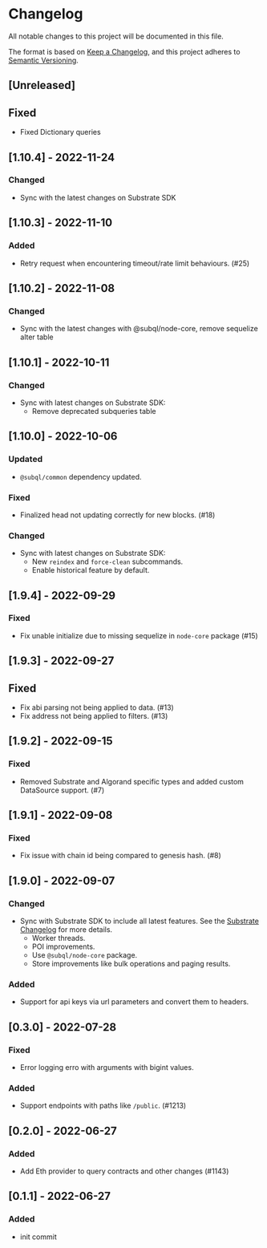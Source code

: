# Changelog
All notable changes to this project will be documented in this file.

The format is based on [Keep a Changelog](https://keepachangelog.com/en/1.0.0/),
and this project adheres to [Semantic Versioning](https://semver.org/spec/v2.0.0.html).

## [Unreleased]
## Fixed
- Fixed Dictionary queries

## [1.10.4] - 2022-11-24
### Changed
- Sync with the latest changes on Substrate SDK

## [1.10.3] - 2022-11-10
### Added
- Retry request when encountering timeout/rate limit behaviours. (#25)

## [1.10.2] - 2022-11-08
### Changed
- Sync with the latest changes with @subql/node-core, remove sequelize alter table

## [1.10.1] - 2022-10-11
### Changed
- Sync with latest changes on Substrate SDK:
  - Remove deprecated subqueries table

## [1.10.0] - 2022-10-06
### Updated
- `@subql/common` dependency updated.

### Fixed
- Finalized head not updating correctly for new blocks. (#18)
### Changed
- Sync with latest changes on Substrate SDK:
  - New `reindex` and `force-clean` subcommands.
  - Enable historical feature by default.

## [1.9.4] - 2022-09-29
### Fixed
- Fix unable initialize due to missing sequelize in `node-core` package (#15)

## [1.9.3] - 2022-09-27
## Fixed
- Fix abi parsing not being applied to data. (#13)
- Fix address not being applied to filters. (#13)

## [1.9.2] - 2022-09-15
### Fixed
- Removed Substrate and Algorand specific types and added custom DataSource support. (#7)

## [1.9.1] - 2022-09-08
### Fixed
- Fix issue with chain id being compared to genesis hash. (#8)

## [1.9.0] - 2022-09-07

### Changed
- Sync with Substrate SDK to include all latest features. See the [Substrate Changelog](https://github.com/subquery/subql-cosmos/blob/main/packages/node/CHANGELOG.md#190---2022-09-02) for more details.
  - Worker threads.
  - POI improvements.
  - Use `@subql/node-core` package.
  - Store improvements like bulk operations and paging results.

### Added
- Support for api keys via url parameters and convert them to headers.

## [0.3.0] - 2022-07-28
### Fixed
- Error logging erro with arguments with bigint values.

### Added
- Support endpoints with paths like `/public`. (#1213)

## [0.2.0] - 2022-06-27
### Added
- Add Eth provider to query contracts and other changes (#1143)

## [0.1.1] - 2022-06-27
### Added
- init commit
